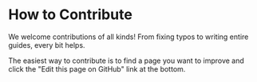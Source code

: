 # How to Contribute

We welcome contributions of all kinds! From fixing typos to writing entire guides, every bit helps.

The easiest way to contribute is to find a page you want to improve and click the "Edit this page on GitHub" link at the bottom.
